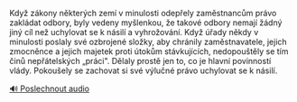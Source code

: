 
Když zákony některých zemí v minulosti odepřely zaměstnancům právo zakládat odbory, byly vedeny myšlenkou, že takové odbory nemají žádný jiný cíl než uchylovat se k násilí a vyhrožování. Když úřady někdy v minulosti poslaly své ozbrojené složky, aby chránily zaměstnavatele, jejich zmocněnce a jejich majetek proti útokům stávkujících, nedopouštěly se tím činů nepřátelských „práci". Dělaly prostě jen to, co je hlavní povinností vlády. Pokoušely se zachovat si své výlučné právo uchylovat se k násilí.

[🔊 Poslechnout audio](/data/7-paragraphs/audio/chapter_155/para_009-Kdy-zkony-nkterch-zem-v-minulosti-odepely-za.mp3)
